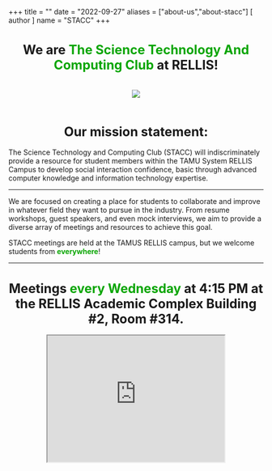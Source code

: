 +++
title = ""
date = "2022-09-27"
aliases = ["about-us","about-stacc"]
[ author ]
  name = "STACC"
+++

<center><h1 style="font-size: 25px;"> We are <div style="color: #07a500; display: inline;">The Science Technology And Computing Club</div> at RELLIS!</h1></center>
<br>
<!-- {{< image src="/images/green_on_darkergrey.png" alt="stacc logo" position="center">}} -->
<center><img src="/images/green_on_darkergrey.png" style=""></img></center>

<br>

<center><h1 style="font-size: 25px"> Our mission statement: </h1></center>
The Science Technology and Computing Club (STACC) will indiscriminately provide a resource for student members within the TAMU System RELLIS Campus to develop social interaction confidence, basic through advanced computer knowledge and information technology expertise.

-----------------------------------------------------------------------------------------------------

We are focused on creating a place for students to collaborate and improve in whatever field they want to pursue in the industry. From resume workshops, guest speakers, and even mock interviews, we aim to provide a diverse array of meetings and resources to achieve this goal. 

STACC meetings are held at the TAMUS RELLIS campus, but we welcome students from <strong style="color: #07a500;">everywhere</strong>!

------------------------------------------------------------------------------------------------------

<center><h1 style="font-size: 25px">Meetings <strong style="color: #07a500;">every Wednesday</strong> at 4:15 PM at the RELLIS Academic Complex Building #2, Room #314.</h1></center>

<center><iframe src="https://www.google.com/maps/embed?pb=!1m18!1m12!1m3!1d3432.746564421205!2d-96.46958838400974!3d30.641099297092456!2m3!1f0!2f0!3f0!3m2!1i1024!2i768!4f13.1!3m3!1m2!1s0x86442bb752a1cc8f%3A0xda748a53eef51a53!2sRELLIS%20Academic%20Complex%2C%20Building%202!5e0!3m2!1sen!2sus!4v1666978055418!5m2!1sen!2sus" width="350" height="250" style="border:5;" allowfullscreen="" loading="lazy" referrerpolicy="no-referrer-when-downgrade"></iframe></center>






